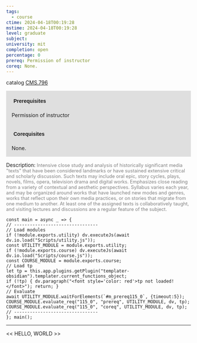 ```yaml
---
tags:
  - course
ctime: 2024-04-18T00:19:28
mstime: 2024-04-18T00:19:28
level: graduate
subject: 
university: mit
completion: open
percentage: 0
prereq: Permission of instructor
coreq: None.
---
```


catalog [CMS.796](http://student.mit.edu/catalog/mCMSa.html#CMS.796)

<span style="display: block; padding: 15px; background-color: rgb(100, 100, 100, 0.2);"><font id="m_prereq115_0" style="display: block; font-family: Arial, sans-serif; font-weight: bold; padding: 5px">Prerequisites</font><br><span id="prereq115_0">Permission of instructor</span></span>
<span style="display: block; padding: 15px; background-color: rgb(100, 100, 100, 0.2);"><font id="m_coreq115_0" style="display: block; font-family: Arial, sans-serif; font-weight: bold; padding: 5px">Corequisites</font><br><span id="coreq115_0">None.</span></span>

<font style="">Description:</font>
<font style="color: grey; font-size: 0.8rem;">Intensive close study and analysis of historically significant media "texts" that have been considered landmarks or have sustained extensive critical and scholarly discussion. Such texts may include oral epic, story cycles, plays, novels, films, opera, television drama and digital works. Emphasizes close reading from a variety of contextual and aesthetic perspectives. Syllabus varies each year, and may be organized around works that have launched new modes and genres, works that reflect upon their own media practices, or on stories that migrate from one medium to another. At least one of the assigned texts is collaboratively taught, and visiting lectures and discussions are a regular feature of the subject.</font>

```dataviewjs
const main = async _ => {
// --------------------------------
// Load modules
if (!module.exports.utility) dv.executeJs(await dv.io.load("Scripts/utility.js"));
const UTILITY_MODULE = module.exports.utility;
if (!module.exports.course) dv.executeJs(await dv.io.load("Scripts/course.js"));
const COURSE_MODULE = module.exports.course;
// Load tp
let tp = this.app.plugins.getPlugin("templater-obsidian").templater.current_functions_object;
if (!tp) { dv.paragraph("<font style='color: red'>tp not loaded!</font>"); return; }
// Evaluate
await UTILITY_MODULE.waitForElements(`#m_prereq115_0`, {timeout:5});
COURSE_MODULE.evaluate_req("115_0", "prereq", UTILITY_MODULE, dv, tp);
COURSE_MODULE.evaluate_req("115_0", "coreq", UTILITY_MODULE, dv, tp);
// --------------------------------
}; main();
```

---

<< HELLO, WORLD >>
